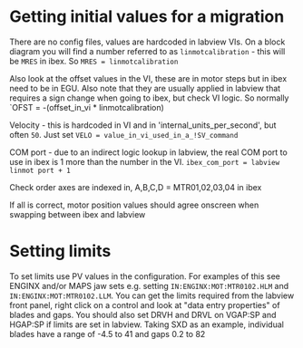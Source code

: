 # Getting initial values for a migration

There are no config files, values are hardcoded in labview VIs. On a block diagram you will find a number referred to as `linmotcalibration` - this will be `MRES` in ibex. So `MRES = linmotcalibration`

Also look at the offset values in the VI, these are in motor steps but in ibex need to be in EGU. Also note that they are usually applied in labview that requires a sign change when going to ibex, but check VI logic. So normally `OFST = -(offset_in_vi *  linmotcalibration)

Velocity - this is hardcoded in VI and in 'internal_units_per_second', but often `50`. Just set `VELO = value_in_vi_used_in_a_!SV_command` 
 
COM port - due to an indirect logic lookup in labview, the real COM port to use in ibex is 1 more than the number in the VI. `ibex_com_port = labview linmot port + 1`

Check order axes are indexed in,  A,B,C,D = MTR01,02,03,04 in ibex 

If all is correct, motor position values should agree onscreen when swapping between ibex and labview

# Setting limits

To set limits use PV values in the configuration. For examples of this see ENGINX and/or MAPS jaw sets e.g. setting `IN:ENGINX:MOT:MTR0102.HLM` and `IN:ENGINX:MOT:MTR0102.LLM`. You can get the limits required from the labview front panel, right click on a control and look at "data entry properties" of blades and gaps. You should also set DRVH and DRVL on VGAP:SP and HGAP:SP if limits are set in labview. Taking SXD as an example, individual blades have a range of -4.5 to 41 and gaps 0.2 to 82


  